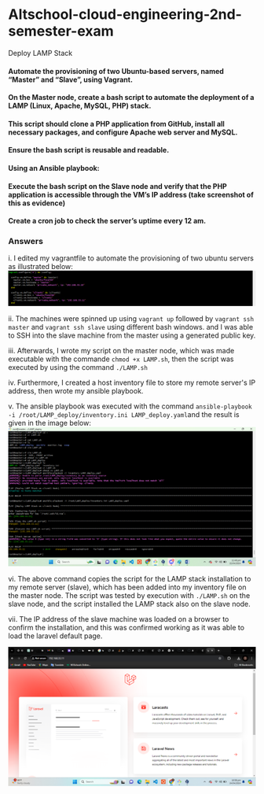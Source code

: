 # Altschool-cloud-engineering-2nd-semester-exam
Deploy LAMP Stack

#### Automate the provisioning of two Ubuntu-based servers, named “Master” and “Slave”, using Vagrant.
#### On the Master node, create a bash script to automate the deployment of a LAMP (Linux, Apache, MySQL, PHP) stack.
#### This script should clone a PHP application from GitHub, install all necessary packages, and configure Apache web server and MySQL. 
#### Ensure the bash script is reusable and readable.
#### Using an Ansible playbook:
#### Execute the bash script on the Slave node and verify that the PHP application is accessible through the VM’s IP address (take screenshot of this as evidence)
#### Create a cron job to check the server’s uptime every 12 am.

### Answers
i. I edited my vagrantfile to automate the provisioning of two ubuntu servers as illustrated below:
![automation the provisioning of two ubuntu servers](./multivm_config.png.png)

ii. The machines were spinned up using `vagrant up` followed by `vagrant ssh master` and `vagrant ssh slave` using different bash windows. and I was able to SSH into the slave machine from the master using a generated public key.

iii. Afterwards, I wrote my script on the master node, which was made executable with the commande `chmod +x LAMP.sh`, then the script was executed by using the command `./LAMP.sh`

iv. Furthermore, I created a host inventory file to store my remote server's IP address, then wrote my ansible playbook.

v. The ansible playbook was executed with the command `ansible-playbook -i /root/LAMP_deploy/inventory.ini LAMP_deploy.yaml`and the result is given in the image below:
![ansible_playbook](./ansible_playbook.png)

vi. The above command copies the script for the LAMP stack installation to my remote server (slave), which has been added into my inventory file on the master node. The script was tested by execution with `./LAMP.sh` on the slave node, and the script installed the LAMP stack also on the slave node.

vii. The IP address of the slave machine was loaded on a browser to confirm the installation, and this was confirmed working as it was able to load the laravel default page.

![laravel default page](./laravel_page.png)









